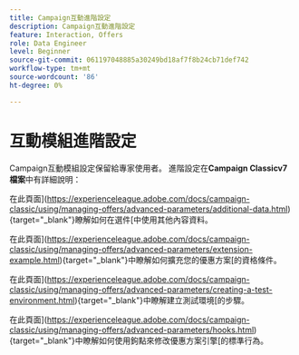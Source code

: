 ```yaml
---
title: Campaign互動進階設定
description: Campaign互動進階設定
feature: Interaction, Offers
role: Data Engineer
level: Beginner
source-git-commit: 061197048885a30249bd18af7f8b24cb71def742
workflow-type: tm+mt
source-wordcount: '86'
ht-degree: 0%

---
```


# 互動模組進階設定

Campaign互動模組設定保留給專家使用者。 進階設定在&#x200B;**Campaign Classicv7檔案**&#x200B;中有詳細說明：

在此頁面](https://experienceleague.adobe.com/docs/campaign-classic/using/managing-offers/advanced-parameters/additional-data.html){target="_blank"}瞭解如何在選件[中使用其他內容資料。

在此頁面](https://experienceleague.adobe.com/docs/campaign-classic/using/managing-offers/advanced-parameters/extension-example.html){target="_blank"}中瞭解如何擴充您的優惠方案[的資格條件。

在此頁面](https://experienceleague.adobe.com/docs/campaign-classic/using/managing-offers/advanced-parameters/creating-a-test-environment.html){target="_blank"}中瞭解建立測試環境[的步驟。

在此頁面](https://experienceleague.adobe.com/docs/campaign-classic/using/managing-offers/advanced-parameters/hooks.html){target="_blank"}中瞭解如何使用鉤點來修改優惠方案引擎[的標準行為。

